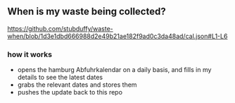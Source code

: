## When is my waste being collected?
  https://github.com/stubduffy/waste-when/blob/1d3e1dbd666988d2e49b21ae182f9ad0c3da48ad/cal.json#L1-L6
  
  ### how it works
  - opens the hamburg Abfuhrkalendar on a daily basis, and fills in my details to see the latest dates
  - grabs the relevant dates and stores them
  - pushes the update back to this repo
  
